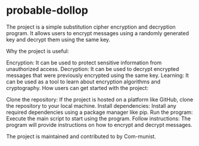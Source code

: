 # probable-dollop
The project is a simple substitution cipher encryption and decryption program. It allows users to encrypt messages using a randomly generated key and decrypt them using the same key.

Why the project is useful:

Encryption: It can be used to protect sensitive information from unauthorized access.
Decryption: It can be used to decrypt encrypted messages that were previously encrypted using the same key.
Learning: It can be used as a tool to learn about encryption algorithms and cryptography.
How users can get started with the project:

Clone the repository: If the project is hosted on a platform like GitHub, clone the repository to your local machine.
Install dependencies: Install any required dependencies using a package manager like pip.
Run the program: Execute the main script to start using the program.
Follow instructions: The program will provide instructions on how to encrypt and decrypt messages.

The project is maintained and contributed to by Com-munist.
